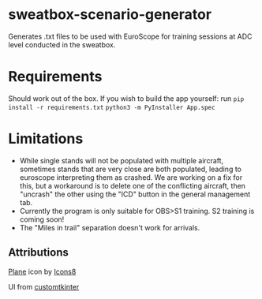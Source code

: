 # sweatbox-scenario-generator
Generates .txt files to be used with EuroScope for training sessions at ADC level conducted in the sweatbox.

# Requirements
Should work out of the box.
If you wish to build the app yourself:
run 
`pip install -r requirements.txt`
`python3 -m PyInstaller App.spec`

# Limitations
- While single stands will not be populated with multiple aircraft, sometimes stands that are very close are both populated, leading to euroscope interpreting them as crashed. We are working on a fix for this, but a workaround is to delete one of the conflicting aircraft, then "uncrash" the other using the "ICD" button in the general management tab.
- Currently the program is only suitable for OBS>S1 training. S2 training is coming soon!
- The "Miles in trail" separation doesn't work for arrivals.

## Attributions

<a target="_blank" href="https://icons8.com/icon/59723/plane">Plane</a> icon by <a target="_blank" href="https://icons8.com">Icons8</a>

UI from [customtkinter](https://customtkinter.tomschimansky.com/)

